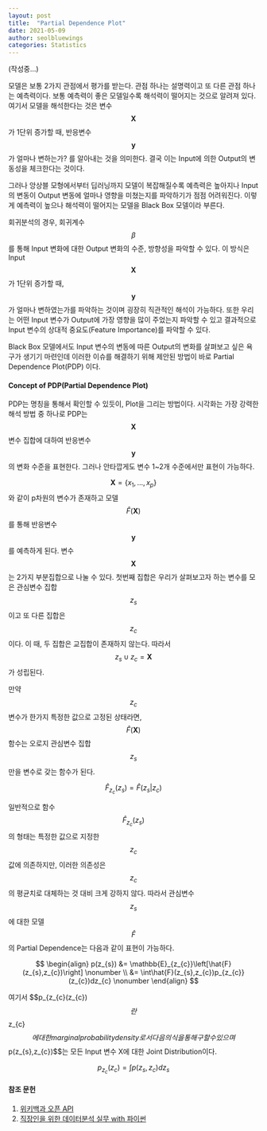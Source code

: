```yaml
---
layout: post
title:  "Partial Dependence Plot"
date: 2021-05-09
author: seolbluewings
categories: Statistics
---
```


(작성중...)

모델은 보통 2가지 관점에서 평가를 받는다. 관점 하나는 설명력이고 또 다른 관점 하나는 예측력이다. 보통 예측력이 좋은 모델일수록 해석력이 떨어지는 것으로 알려져 있다. 여기서 모델을 해석한다는 것은 변수 $$\mathbf{X}$$가 1단위 증가할 때, 반응변수 $$\mathbf{y}$$가 얼마나 변하는가? 를 알아내는 것을 의미한다. 결국 이는 Input에 의한 Output의 변동성을 체크한다는 것이다.

그러나 앙상블 모형에서부터 딥러닝까지 모델이 복잡해질수록 예측력은 높아지나 Input의 변동이 Output 변동에 얼마나 영향을 미쳤는지를 파악하기가 점점 어려워진다. 이렇게 예측력이 높으나 해석력이 떨어지는 모델을 Black Box 모델이라 부른다.

회귀분석의 경우, 회귀계수 $$\beta$$를 통해 Input 변화에 대한 Output 변화의 수준, 방향성을 파악할 수 있다. 이 방식은 Input $$\mathbf{X}$$가 1단위 증가할 때, $$\mathbf{y}$$가 얼마나 변하였는가를 파악하는 것이며 굉장히 직관적인 해석이 가능하다. 또한 우리는 어떤 Input 변수가 Output에 가장 영향을 많이 주었는지 파악할 수 있고 결과적으로 Input 변수의 상대적 중요도(Feature Importance)를 파악할 수 있다.

Black Box 모델에서도 Input 변수의 변동에 따른 Output의 변화를 살펴보고 싶은 욕구가 생기기 마련인데 이러한 이슈를 해결하기 위해 제안된 방법이 바로 Partial Dependence Plot(PDP) 이다.

#### Concept of PDP(Partial Dependence Plot)

PDP는 명칭을 통해서 확인할 수 있듯이, Plot을 그리는 방법이다. 시각화는 가장 강력한 해석 방법 중 하나로 PDP는 $$\mathbf{X}$$ 변수 집합에 대하여 반응변수 $$\mathbf{y}$$의 변화 수준을 표현한다. 그러나 안타깝게도 변수 1~2개 수준에서만 표현이 가능하다.

$$\mathbf{X} = \{x_{1},...,x_{p}\}$$ 와 같이 p차원의 변수가 존재하고 모델 $$\hat{F}(\mathbf{X})$$를 통해 반응변수 $$\mathbf{y}$$를 예측하게 된다. 변수 $$\mathbf{X}$$는 2가지 부분집합으로 나눌 수 있다. 첫번째 집합은 우리가 살펴보고자 하는 변수를 모은 관심변수 집합 $$z_{s}$$ 이고 또 다른 집합은 $$z_{c}$$이다. 이 때, 두 집합은 교집합이 존재하지 않는다. 따라서 $$z_{s} \cup z_{c} = \mathbf{X}$$ 가 성립된다.

만약 $$z_{c}$$ 변수가 한가지 특정한 값으로 고정된 상태라면, $$\hat{F}(\mathbf{X})$$ 함수는 오로지 관심변수 집합 $$z_{s}$$ 만을 변수로 갖는 함수가 된다.

$$ \hat{F}_{z_{c}}(z_{s}) = \hat{F}(z_{s}\vert z_{c}) $$

일반적으로 함수 $$ \hat{F}_{z_{c}}(z_{s}) $$의 형태는 특정한 값으로 지정한 $$z_{c}$$ 값에 의존하지만, 이러한 의존성은 $$z_{c}$$의 평균치로 대체하는 것 대비 크게 강하지 않다. 따라서 관심변수 $$z_{s}$$에 대한 모델 $$\hat{F}$$의 Partial Dependence는 다음과 같이 표현이 가능하다.

$$
\begin{align}
p(z_{s}) &= \mathbb{E}_{z_{c}}\left[\hat{F}(z_{s},z_{c})\right] \nonumber \\
&= \int\hat{F}(z_{s},z_{c})p_{z_{c}}(z_{c})dz_{c} \nonumber
\end{align}
$$

여기서 $$p_{z_{c}(z_{c})$$ 란 $$z_{c}$$에 대한 marginal probability density로서 다음의 식을 통해 구할 수 있으며 $$p(z_{s},z_{c})$$는 모든 Input 변수 X에 대한 Joint Distribution이다.

$$ p_{z_{c}}(z_{c}) = \int p(z_{s},z_{c})dz_{s} $$



#### 참조 문헌
1. [위키백과 오픈 API](https://ko.wikipedia.org/wiki/%EC%98%A4%ED%94%88_API) <br>
2. [직장인을 위한 데이터분석 실무 with 파이썬](https://wikibook.co.kr/playwithdata/)
